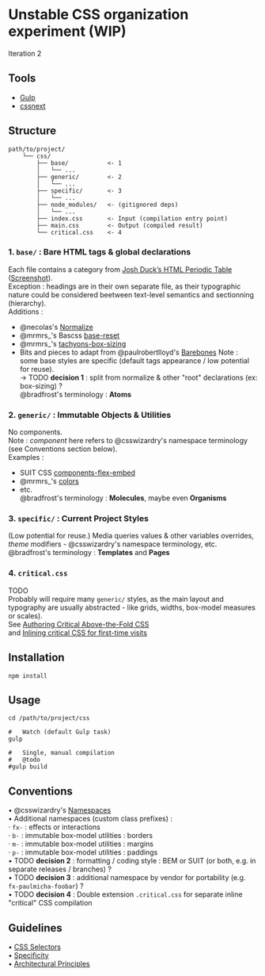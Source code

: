 
Unstable CSS organization experiment (WIP)
==========================================
Iteration 2


## Tools
- [Gulp](http://gulpjs.com/)
- [cssnext](http://cssnext.io/)


## Structure
```
path/to/project/
    └── css/
        ├── base/           <- 1
        │   └── ...
        ├── generic/        <- 2
        │   └── ...
        ├── specific/       <- 3
        │   └── ...
        ├── node_modules/   <- (gitignored deps)
        │   └── ...
        ├── index.css       <- Input (compilation entry point)
        ├── main.css        <- Output (compiled result)
        └── critical.css    <- 4
```
### 1. `base/` : Bare HTML tags & global declarations
Each file contains a category from [Josh Duck’s HTML Periodic Table](http://smm.zoomquiet.io/data/20110511083224/index.html) ([Screenshot](http://bradfrost.com/wp-content/uploads/2012/11/Screen-Shot-2012-11-13-at-5.15.05-PM.png)).  
Exception : headings are in their own separate file, as their typographic nature could be considered beetween text-level semantics and sectionning (hierarchy).  
Additions :  
- @necolas's [Normalize](https://github.com/necolas/normalize.css/)
- @mrmrs_'s Bascss [base-reset](https://github.com/basscss/base-reset)
- @mrmrs_'s [tachyons-box-sizing](https://github.com/mrmrs/tachyons-box-sizing)
- Bits and pieces to adapt from @paulrobertlloyd's [Barebones](https://github.com/paulrobertlloyd/barebones)
Note : some base styles are specific (default tags appearance / low potential for reuse).  
→ TODO **decision 1** : split from normalize & other "root" declarations (ex: box-sizing) ?  
@bradfrost's terminology : **Atoms**

### 2. `generic/` : Immutable Objects & Utilities
No components.  
Note : *component* here refers to @csswizardry's namespace terminology (see Conventions section below).  
Examples :  
- SUIT CSS [components-flex-embed](https://github.com/suitcss/components-flex-embed)
- @mrmrs_'s [colors](https://github.com/mrmrs/colors)
- etc.  
@bradfrost's terminology : **Molecules**, maybe even **Organisms**

### 3. `specific/` : Current Project Styles
(Low potential for reuse.)
Media queries values & other variables overrides, *theme* modifiers - @csswizardry's namespace terminology, etc.  
@bradfrost's terminology : **Templates** and **Pages**

### 4. `critical.css`
TODO  
Probably will require many `generic/` styles, as the main layout and typography are usually abstracted - like grids, widths, box-model measures or scales).  
See [Authoring Critical Above-the-Fold CSS](https://css-tricks.com/authoring-critical-fold-css/)  
and [Inlining critical CSS for first-time visits](https://adactio.com/journal/8504)  


## Installation
```
npm install
```


## Usage
```
cd /path/to/project/css

#   Watch (default Gulp task)
gulp

#   Single, manual compilation
#   @todo
#gulp build
```


## Conventions
• @csswizardry's [Namespaces](http://csswizardry.com/2015/03/more-transparent-ui-code-with-namespaces/)  
• Additional namespaces (custom class prefixes) :  
    · `fx-` : effects or interactions  
    · `b-` : immutable box-model utilities : borders  
    · `m-` : immutable box-model utilities : margins  
    · `p-` : immutable box-model utilities : paddings  
• TODO **decision 2** : formatting / coding style : BEM or SUIT (or both, e.g. in separate releases / branches) ?  
• TODO **decision 3** : additional namespace by vendor for portability (e.g. `fx-paulmicha-foobar`) ?  
• TODO **decision 4** : Double extension `.critical.css` for separate inline "critical" CSS compilation  


## Guidelines
• [CSS Selectors](http://cssguidelin.es/#css-selectors)  
• [Specificity](http://cssguidelin.es/#specificity)  
• [Architectural Principles](http://cssguidelin.es/#architectural-principles)  


